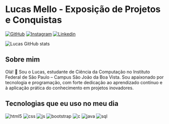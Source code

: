 # Lucas Mello - Exposição de Projetos e Conquistas

[![GitHub](https://img.shields.io/badge/GitHub-100000?style=for-the-badge&logo=github&logoColor=white)](https://github.com/LucasMello07)
[![Instagram](https://img.shields.io/badge/Instagram-E4405F?style=for-the-badge&logo=instagram&logoColor=white)](http://instagram.com/lucasmello04)
[![Linkedin](https://img.shields.io/badge/LinkedIn-0077B5?style=for-the-badge&logo=linkedin&logoColor=white)](https://www.linkedin.com/in/lucasmello07/)

![Lucas GitHub stats](https://github-readme-stats.vercel.app/api?username=LucasMello07&show_icons=true&theme=tokyonight)

## Sobre mim
Olá! 👋 Sou o Lucas, estudante de Ciência da Computação no Instituto Federal de São Paulo – Campus São João da Boa Vista. Sou apaixonado por tecnologia e programação, com forte dedicação ao aprendizado contínuo e à aplicação prática do conhecimento em projetos inovadores.

## Tecnologias que eu uso no meu dia

<div style="display: inline_block">
  <img align="center" alt="html5" src="https://img.shields.io/badge/HTML5-E34F26?style=for-the-badge&logo=html5&logoColor=white" />
  <img align="center" alt="css" src="https://img.shields.io/badge/CSS3-1572B6?style=for-the-badge&logo=css3&logoColor=white" />
  <img align="center" alt="js" src="https://img.shields.io/badge/JavaScript-F7DF1E?style=for-the-badge&logo=javascript&logoColor=black" />
  <img align="center" alt="bootstrap" src="https://img.shields.io/badge/Bootstrap-563D7C?style=for-the-badge&logo=bootstrap&logoColor=white" />
  <img align="center" alt="c" src="https://img.shields.io/badge/C-00599C?style=for-the-badge&logo=c&logoColor=white" />
  <img align="center" alt="java" src="https://img.shields.io/badge/Java-ED8B00?style=for-the-badge&logo=openjdk&logoColor=white" />
  <img align="center" alt="sql" src="https://img.shields.io/badge/MySQL-00000F?style=for-the-badge&logo=mysql&logoColor=white" />
</div><br/>

